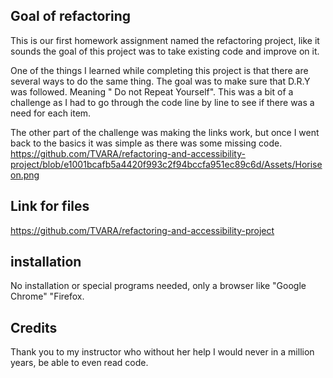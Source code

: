 ## Goal of refactoring
This is our first homework assignment named the refactoring project, like it sounds the goal of this project was to take existing code and improve on it. 

One of the things I learned while completing this project is that there are several ways to do the same thing. The goal was to make sure that D.R.Y was followed. Meaning " Do not Repeat Yourself". This was a bit of a challenge as I had to go through the code line by line to see if there was a need for each item. 

The other part of the challenge was making the links work, but once I went back to the basics it was simple as there was some missing code. 
https://github.com/TVARA/refactoring-and-accessibility-project/blob/e1001bcafb5a4420f993c2f94bccfa951ec89c6d/Assets/Horiseon.png

## Link for files
https://github.com/TVARA/refactoring-and-accessibility-project


## installation 
No installation or special programs needed, only a browser like "Google Chrome" "Firefox.


## Credits 

Thank you to my instructor who without her help I would never in a million years, be able to even read code. 
